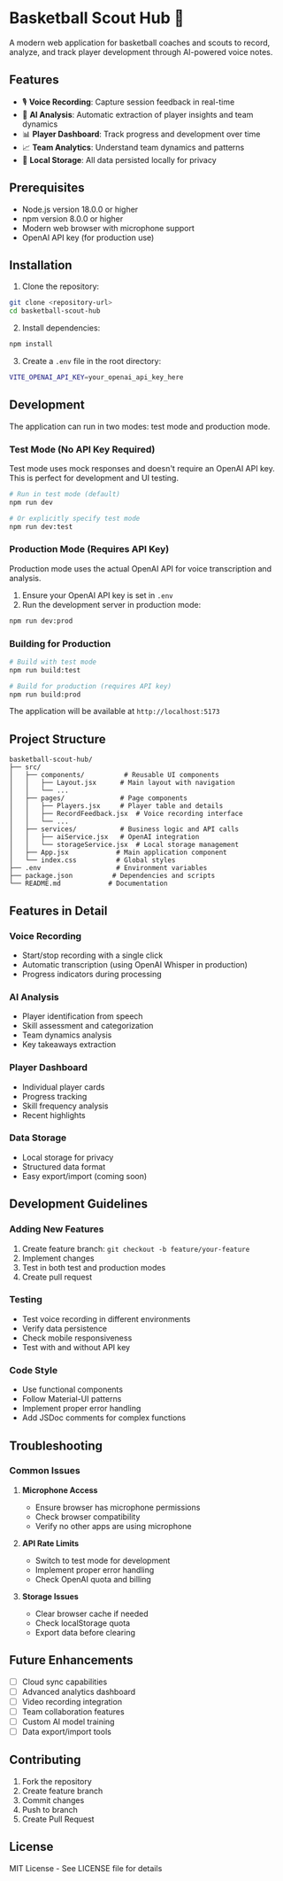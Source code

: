 # Basketball Scout Hub 🏀

A modern web application for basketball coaches and scouts to record, analyze, and track player development through AI-powered voice notes.

## Features

- 🎙️ **Voice Recording**: Capture session feedback in real-time
- 🤖 **AI Analysis**: Automatic extraction of player insights and team dynamics
- 📊 **Player Dashboard**: Track progress and development over time
- 📈 **Team Analytics**: Understand team dynamics and patterns
- 💾 **Local Storage**: All data persisted locally for privacy

## Prerequisites

- Node.js version 18.0.0 or higher
- npm version 8.0.0 or higher
- Modern web browser with microphone support
- OpenAI API key (for production use)

## Installation

1. Clone the repository:
```bash
git clone <repository-url>
cd basketball-scout-hub
```

2. Install dependencies:
```bash
npm install
```

3. Create a `.env` file in the root directory:
```bash
VITE_OPENAI_API_KEY=your_openai_api_key_here
```

## Development

The application can run in two modes: test mode and production mode.

### Test Mode (No API Key Required)

Test mode uses mock responses and doesn't require an OpenAI API key. This is perfect for development and UI testing.

```bash
# Run in test mode (default)
npm run dev

# Or explicitly specify test mode
npm run dev:test
```

### Production Mode (Requires API Key)

Production mode uses the actual OpenAI API for voice transcription and analysis.

1. Ensure your OpenAI API key is set in `.env`
2. Run the development server in production mode:
```bash
npm run dev:prod
```

### Building for Production

```bash
# Build with test mode
npm run build:test

# Build for production (requires API key)
npm run build:prod
```

The application will be available at `http://localhost:5173`

## Project Structure

```
basketball-scout-hub/
├── src/
│   ├── components/          # Reusable UI components
│   │   ├── Layout.jsx      # Main layout with navigation
│   │   └── ...
│   ├── pages/              # Page components
│   │   ├── Players.jsx     # Player table and details
│   │   ├── RecordFeedback.jsx  # Voice recording interface
│   │   └── ...
│   ├── services/           # Business logic and API calls
│   │   ├── aiService.jsx   # OpenAI integration
│   │   └── storageService.jsx  # Local storage management
│   ├── App.jsx            # Main application component
│   └── index.css          # Global styles
├── .env                   # Environment variables
├── package.json          # Dependencies and scripts
└── README.md            # Documentation
```

## Features in Detail

### Voice Recording
- Start/stop recording with a single click
- Automatic transcription (using OpenAI Whisper in production)
- Progress indicators during processing

### AI Analysis
- Player identification from speech
- Skill assessment and categorization
- Team dynamics analysis
- Key takeaways extraction

### Player Dashboard
- Individual player cards
- Progress tracking
- Skill frequency analysis
- Recent highlights

### Data Storage
- Local storage for privacy
- Structured data format
- Easy export/import (coming soon)

## Development Guidelines

### Adding New Features
1. Create feature branch: `git checkout -b feature/your-feature`
2. Implement changes
3. Test in both test and production modes
4. Create pull request

### Testing
- Test voice recording in different environments
- Verify data persistence
- Check mobile responsiveness
- Test with and without API key

### Code Style
- Use functional components
- Follow Material-UI patterns
- Implement proper error handling
- Add JSDoc comments for complex functions

## Troubleshooting

### Common Issues

1. **Microphone Access**
   - Ensure browser has microphone permissions
   - Check browser compatibility
   - Verify no other apps are using microphone

2. **API Rate Limits**
   - Switch to test mode for development
   - Implement proper error handling
   - Check OpenAI quota and billing

3. **Storage Issues**
   - Clear browser cache if needed
   - Check localStorage quota
   - Export data before clearing

## Future Enhancements

- [ ] Cloud sync capabilities
- [ ] Advanced analytics dashboard
- [ ] Video recording integration
- [ ] Team collaboration features
- [ ] Custom AI model training
- [ ] Data export/import tools

## Contributing

1. Fork the repository
2. Create feature branch
3. Commit changes
4. Push to branch
5. Create Pull Request

## License

MIT License - See LICENSE file for details
